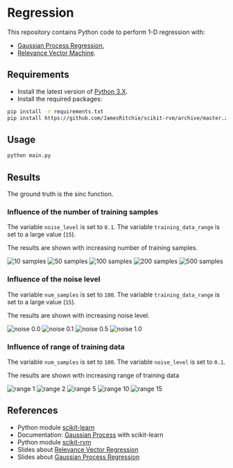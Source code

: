 # Regression

This repository contains Python code to perform 1-D regression with:
-   [Gaussian Process Regression](https://en.wikipedia.org/wiki/Kriging),
-   [Relevance Vector Machine](https://en.wikipedia.org/wiki/Relevance_vector_machine).

## Requirements

-   Install the latest version of [Python 3.X](https://www.python.org/downloads/).
-   Install the required packages:

```bash
pip install -r requirements.txt
pip install https://github.com/JamesRitchie/scikit-rvm/archive/master.zip
```

## Usage

```bash
python main.py
```

## Results

The ground truth is the sinc function.

### Influence of the number of training samples

The variable `noise_level` is set to `0.1`.
The variable `training_data_range` is set to a large value (`15`).

The results are shown with increasing number of training samples.

![10 samples](https://github.com/woctezuma/regression/wiki/img/NM0Gerr.png)
![50 samples](https://github.com/woctezuma/regression/wiki/img/9JbUXcK.png)
![100 samples](https://github.com/woctezuma/regression/wiki/img/pEmUJyn.png)
![200 samples](https://github.com/woctezuma/regression/wiki/img/r5yjsGD.png)
![500 samples](https://github.com/woctezuma/regression/wiki/img/J4krNnB.png)

### Influence of the noise level

The variable `num_samples` is set to `100`.
The variable `training_data_range` is set to a large value (`15`).

The results are shown with increasing noise level.

![noise 0.0](https://github.com/woctezuma/regression/wiki/img/lq63j83.png)
![noise 0.1](https://github.com/woctezuma/regression/wiki/img/aw7O2KS.png)
![noise 0.5](https://github.com/woctezuma/regression/wiki/img/d9dknjW.png)
![noise 1.0](https://github.com/woctezuma/regression/wiki/img/dFyDuDE.png)

### Influence of range of training data

The variable `num_samples` is set to `100`.
The variable `noise_level` is set to `0.1`.

The results are shown with increasing range of training data

![range 1](https://github.com/woctezuma/regression/wiki/img/7OyCgMI.png)
![range 2](https://github.com/woctezuma/regression/wiki/img/az6BP26.png)
![range 5](https://github.com/woctezuma/regression/wiki/img/fLn9jmF.png)
![range 10](https://github.com/woctezuma/regression/wiki/img/7tCFWFZ.png)
![range 15](https://github.com/woctezuma/regression/wiki/img/ugN0nQi.png)

## References

-   Python module [scikit-learn](https://github.com/scikit-learn/scikit-learn)
-   Documentation: [Gaussian Process](https://scikit-learn.org/stable/modules/gaussian_process.html) with scikit-learn
-   Python module [scikit-rvm](https://github.com/JamesRitchie/scikit-rvm)
-   Slides about [Relevance Vector Regression](http://lasa.epfl.ch/teaching/lectures/ML_MSc_Advanced/Slides/Lec_IX_NonlinearRegression_Part_I.pdf)
-   Slides about [Gaussian Process Regression](http://lasa.epfl.ch/teaching/lectures/ML_MSc_Advanced/Slides/Lec_IX_NonlinearRegression_Part_II.pdf)
